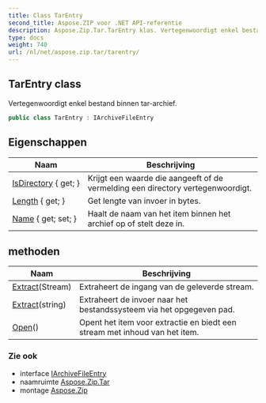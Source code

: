 ```yaml
---
title: Class TarEntry
second_title: Aspose.ZIP voor .NET API-referentie
description: Aspose.Zip.Tar.TarEntry klas. Vertegenwoordigt enkel bestand binnen tararchief.
type: docs
weight: 740
url: /nl/net/aspose.zip.tar/tarentry/
---
```

## TarEntry class

Vertegenwoordigt enkel bestand binnen tar-archief.

```csharp
public class TarEntry : IArchiveFileEntry
```

## Eigenschappen

| Naam | Beschrijving |
| --- | --- |
| [IsDirectory](../../aspose.zip.tar/tarentry/isdirectory/) { get; } | Krijgt een waarde die aangeeft of de vermelding een directory vertegenwoordigt. |
| [Length](../../aspose.zip.tar/tarentry/length/) { get; } | Get lengte van invoer in bytes. |
| [Name](../../aspose.zip.tar/tarentry/name/) { get; set; } | Haalt de naam van het item binnen het archief op of stelt deze in. |

## methoden

| Naam | Beschrijving |
| --- | --- |
| [Extract](../../aspose.zip.tar/tarentry/extract/#extract_1)(Stream) | Extraheert de ingang van de geleverde stream. |
| [Extract](../../aspose.zip.tar/tarentry/extract/#extract)(string) | Extraheert de invoer naar het bestandssysteem via het opgegeven pad. |
| [Open](../../aspose.zip.tar/tarentry/open/)() | Opent het item voor extractie en biedt een stream met inhoud van het item. |

### Zie ook

* interface [IArchiveFileEntry](../../aspose.zip/iarchivefileentry/)
* naamruimte [Aspose.Zip.Tar](../../aspose.zip.tar/)
* montage [Aspose.Zip](../../)


